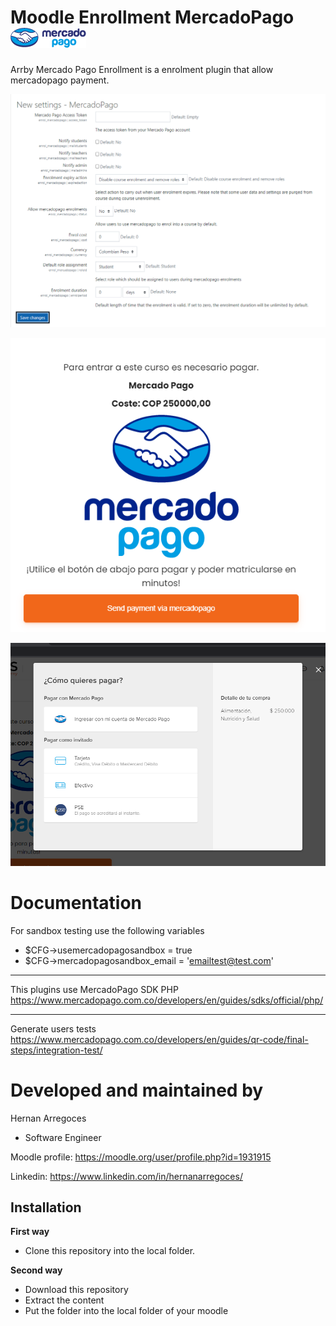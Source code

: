 Moodle Enrollment MercadoPago ![screenshot](pix/icon.png "logo")
===============================

Arrby Mercado Pago Enrollment is a enrolment plugin that allow mercadopago payment.

![screenshot](pix/screenshot.png "Settings Screenshot")

![screenshot](pix/screenshot2.png "Settings Screenshot")

![screenshot](pix/screenshot3.png "Settings Screenshot")

Documentation
=============

For sandbox testing use the following variables
- $CFG->usemercadopagosandbox = true
- $CFG->mercadopagosandbox_email = 'emailtest@test.com'
____________________________________________________________________________
This plugins use MercadoPago SDK PHP
https://www.mercadopago.com.co/developers/en/guides/sdks/official/php/
_____________________________________________________________________________
Generate users tests
https://www.mercadopago.com.co/developers/en/guides/qr-code/final-steps/integration-test/

Developed and maintained by
===========================
Hernan Arregoces
 - Software Engineer

Moodle profile: https://moodle.org/user/profile.php?id=1931915

Linkedin: https://www.linkedin.com/in/hernanarregoces/

Installation
------------

**First way**

- Clone this repository into the local folder.

**Second way**

- Download this repository
- Extract the content
- Put the folder into the local folder of your moodle
